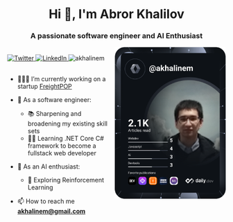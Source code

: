 <h1 align="center">Hi 👋, I'm Abror Khalilov</h1>
<h3 align="center">A passionate software engineer and AI Enthusiast</h3>

<a href="https://app.daily.dev/akhalinem">
    <img 
         src="https://github.com/akhalinem/akhalinem/blob/main/devcard.svg" 
         align="right" 
         width="256"
         alt="Abror Khalilov's Dev Card"
     />
</a>

<br />

<div>
  <a href="https://twitter.com/akhalinem">
    <img
      src="https://img.shields.io/twitter/follow/akhalinem?label=Twitter&logo=twitter&style=flat-square&color=1da1f2&logoColor=ffffff"
      alt="Twitter"
    />
  </a>
  <a href="https://www.linkedin.com/in/akhalinem/">
    <img
      src="https://img.shields.io/static/v1?logo=linkedin&style=flat-square&color=0072b1&label=LinkedIn&message=%E2%98%86"
      alt="LinkedIn"
    />
  </a>
  <span>
    <img src="https://komarev.com/ghpvc/?username=akhalinem&label=Profile%20views&color=0e75b6&style=flat" alt="akhalinem" />
  </span>  
</div>

<br />

- 👨🏻‍💻 I’m currently working on a startup [FreightPOP](https://www.freightpop.com/)

- 📖 As a software engineer:
    - 📚 Sharpening and broadening my existing skill sets
    - 👨‍💻 Learning .NET Core C# framework to become a fullstack web developer

- 📖 As an AI enthusiast:
    - 🤖 Exploring Reinforcement Learning

- 📫 How to reach me **akhalinem@gmail.com**
